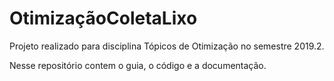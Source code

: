 # OtimizaçãoColetaLixo

Projeto realizado para disciplina Tópicos de Otimização no semestre 2019.2.


Nesse repositório contem o guia, o código e a documentação.
